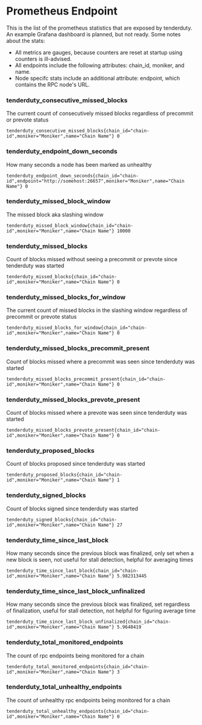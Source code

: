 # Prometheus Endpoint

This is the list of the prometheus statistics that are exposed by tenderduty. An example Grafana dashboard is planned, but not ready. Some notes about the stats:

* All metrics are gauges, because counters are reset at startup using counters is ill-advised.
* All endpoints include the following attributes: chain_id, moniker, and name.
* Node specifc stats include an additional attribute: endpoint, which contains the RPC node's URL.

### tenderduty_consecutive_missed_blocks

The current count of consecutively missed blocks regardless of precommit or prevote status

`tenderduty_consecutive_missed_blocks{chain_id="chain-id",moniker="Moniker",name="Chain Name"} 0`

### tenderduty_endpoint_down_seconds

How many seconds a node has been marked as unhealthy

`tenderduty_endpoint_down_seconds{chain_id="chain-id",endpoint="http://somehost:26657",moniker="Moniker",name="Chain Name"} 0`

### tenderduty_missed_block_window

The missed block aka slashing window

`tenderduty_missed_block_window{chain_id="chain-id",moniker="Moniker",name="Chain Name"} 10000`

### tenderduty_missed_blocks

Count of blocks missed without seeing a precommit or prevote since tenderduty was started

`tenderduty_missed_blocks{chain_id="chain-id",moniker="Moniker",name="Chain Name"} 0`

### tenderduty_missed_blocks_for_window

The current count of missed blocks in the slashing window regardless of precommit or prevote status

`tenderduty_missed_blocks_for_window{chain_id="chain-id",moniker="Moniker",name="Chain Name"} 0`

### tenderduty_missed_blocks_precommit_present

Count of blocks missed where a precommit was seen since tenderduty was started

`tenderduty_missed_blocks_precommit_present{chain_id="chain-id",moniker="Moniker",name="Chain Name"} 0`

### tenderduty_missed_blocks_prevote_present

Count of blocks missed where a prevote was seen since tenderduty was started

`tenderduty_missed_blocks_prevote_present{chain_id="chain-id",moniker="Moniker",name="Chain Name"} 0`

### tenderduty_proposed_blocks

Count of blocks proposed since tenderduty was started

`tenderduty_proposed_blocks{chain_id="chain-id",moniker="Moniker",name="Chain Name"} 1`

### tenderduty_signed_blocks

Count of blocks signed since tenderduty was started

`tenderduty_signed_blocks{chain_id="chain-id",moniker="Moniker",name="Chain Name"} 27`

### tenderduty_time_since_last_block

How many seconds since the previous block was finalized, only set when a new block is seen, not useful for stall detection, helpful for averaging times

`tenderduty_time_since_last_block{chain_id="chain-id",moniker="Moniker",name="Chain Name"} 5.982313445`

### tenderduty_time_since_last_block_unfinalized

How many seconds since the previous block was finalized, set regardless of finalization, useful for stall detection, not helpful for figuring average time

`tenderduty_time_since_last_block_unfinalized{chain_id="chain-id",moniker="Moniker",name="Chain Name"} 5.9648419`

### tenderduty_total_monitored_endpoints

The count of rpc endpoints being monitored for a chain

`tenderduty_total_monitored_endpoints{chain_id="chain-id",moniker="Moniker",name="Chain Name"} 3`

### tenderduty_total_unhealthy_endpoints

The count of unhealthy rpc endpoints being monitored for a chain

`tenderduty_total_unhealthy_endpoints{chain_id="chain-id",moniker="Moniker",name="Chain Name"} 0`
